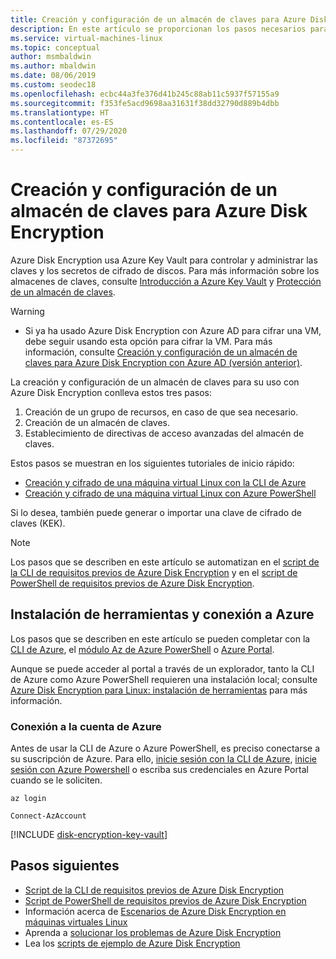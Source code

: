 ```yaml
---
title: Creación y configuración de un almacén de claves para Azure Disk Encryption
description: En este artículo se proporcionan los pasos necesarios para crear y configurar un almacén de claves para su uso con Azure Disk Encryption
ms.service: virtual-machines-linux
ms.topic: conceptual
author: msmbaldwin
ms.author: mbaldwin
ms.date: 08/06/2019
ms.custom: seodec18
ms.openlocfilehash: ecbc44a3fe376d41b245c88ab11c5937f57155a9
ms.sourcegitcommit: f353fe5acd9698aa31631f38dd32790d889b4dbb
ms.translationtype: HT
ms.contentlocale: es-ES
ms.lasthandoff: 07/29/2020
ms.locfileid: "87372695"
---
```

# <a name="creating-and-configuring-a-key-vault-for-azure-disk-encryption"></a>Creación y configuración de un almacén de claves para Azure Disk Encryption

Azure Disk Encryption usa Azure Key Vault para controlar y administrar las claves y los secretos de cifrado de discos.  Para más información sobre los almacenes de claves, consulte [Introducción a Azure Key Vault](../../key-vault/general/overview.md) y [Protección de un almacén de claves](../../key-vault/general/secure-your-key-vault.md). 

> [!WARNING]
> - Si ya ha usado Azure Disk Encryption con Azure AD para cifrar una VM, debe seguir usando esta opción para cifrar la VM. Para más información, consulte [Creación y configuración de un almacén de claves para Azure Disk Encryption con Azure AD (versión anterior)](disk-encryption-key-vault-aad.md).

La creación y configuración de un almacén de claves para su uso con Azure Disk Encryption conlleva estos tres pasos:

1. Creación de un grupo de recursos, en caso de que sea necesario.
2. Creación de un almacén de claves. 
3. Establecimiento de directivas de acceso avanzadas del almacén de claves.

Estos pasos se muestran en los siguientes tutoriales de inicio rápido:

- [Creación y cifrado de una máquina virtual Linux con la CLI de Azure](disk-encryption-cli-quickstart.md)
- [Creación y cifrado de una máquina virtual Linux con Azure PowerShell](disk-encryption-powershell-quickstart.md)

Si lo desea, también puede generar o importar una clave de cifrado de claves (KEK).

> [!Note]
> Los pasos que se describen en este artículo se automatizan en el [script de la CLI de requisitos previos de Azure Disk Encryption](https://github.com/ejarvi/ade-cli-getting-started) y en el [script de PowerShell de requisitos previos de Azure Disk Encryption](https://github.com/Azure/azure-powershell/tree/master/src/Compute/Compute/Extension/AzureDiskEncryption/Scripts).

## <a name="install-tools-and-connect-to-azure"></a>Instalación de herramientas y conexión a Azure

Los pasos que se describen en este artículo se pueden completar con la [CLI de Azure](/cli/azure/), el [módulo Az de Azure PowerShell](/powershell/azure/) o [Azure Portal](https://portal.azure.com). 

Aunque se puede acceder al portal a través de un explorador, tanto la CLI de Azure como Azure PowerShell requieren una instalación local; consulte [Azure Disk Encryption para Linux: instalación de herramientas](disk-encryption-linux.md#install-tools-and-connect-to-azure) para más información.

### <a name="connect-to-your-azure-account"></a>Conexión a la cuenta de Azure

Antes de usar la CLI de Azure o Azure PowerShell, es preciso conectarse a su suscripción de Azure. Para ello, [inicie sesión con la CLI de Azure](/cli/azure/authenticate-azure-cli?view=azure-cli-latest), [inicie sesión con Azure Powershell](/powershell/azure/authenticate-azureps?view=azps-2.5.0) o escriba sus credenciales en Azure Portal cuando se le soliciten.

```azurecli-interactive
az login
```

```azurepowershell-interactive
Connect-AzAccount
```

[!INCLUDE [disk-encryption-key-vault](../../../includes/disk-encryption-key-vault.md)]
 
 
## <a name="next-steps"></a>Pasos siguientes

- [Script de la CLI de requisitos previos de Azure Disk Encryption](https://github.com/ejarvi/ade-cli-getting-started)
- [Script de PowerShell de requisitos previos de Azure Disk Encryption](https://github.com/Azure/azure-powershell/tree/master/src/Compute/Compute/Extension/AzureDiskEncryption/Scripts)
- Información acerca de [Escenarios de Azure Disk Encryption en máquinas virtuales Linux](disk-encryption-linux.md)
- Aprenda a [solucionar los problemas de Azure Disk Encryption](disk-encryption-troubleshooting.md)
- Lea los [scripts de ejemplo de Azure Disk Encryption](disk-encryption-sample-scripts.md)
